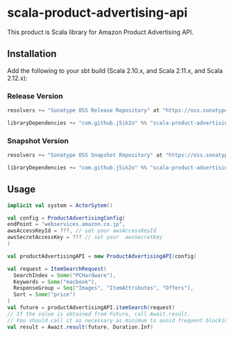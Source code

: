 # scala-product-advertising-api

This product is Scala library for Amazon Product Advertising API. 

## Installation

Add the following to your sbt build (Scala 2.10.x, and Scala 2.11.x, and Scala 2.12.x):

### Release Version

```scala
resolvers += "Sonatype OSS Release Repository" at "https://oss.sonatype.org/content/repositories/releases/"

libraryDependencies += "com.github.j5ik2o" %% "scala-product-advertising-api-core" % "1.0.0"
```

### Snapshot Version

```scala
resolvers += "Sonatype OSS Snapshot Repository" at "https://oss.sonatype.org/content/repositories/snapshots/"

libraryDependencies += "com.github.j5ik2o" %% "scala-product-advertising-api-core" % "1.0.1-SNAPSHOT"
```

## Usage

```scala
implicit val system = ActorSytem()

val config = ProductAdvertisingConfig(
endPoint = "webservices.amazon.co.jp",
awsAccessKeyId = ???, // set your awsAccessKeyId
awsSecretAccessKey = ??? // set your  awsSecretKey
)

val productAdvertisingAPI = new ProductAdvertisingAPI(config)

val request = ItemSearchRequest(
  SearchIndex = Some("PCHardware"),
  Keywords = Some("macbook"),
  ResponseGroup = Seq("Images", "ItemAttributes", "Offers"),
  Sort = Some("price")
)
val future = productAdvertisingAPI.itemSearch(request)
// If the value is obtained from Future, call Await.result. 
// You should call it as necessary as minimum to avoid frequent blocking.
val result = Await.result(future, Duration.Inf) 
```
